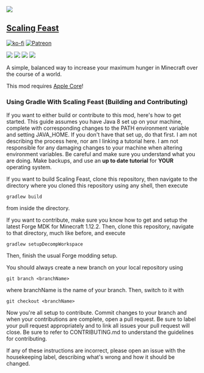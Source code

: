 ![](images/banner-alt.png)

## [Scaling Feast](https://www.curseforge.com/minecraft/mc-mods/scaling-feast)

[![ko-fi](https://ko-fi.com/img/githubbutton_sm.svg)](https://ko-fi.com/X8X5G4LPG) [![Patreon](https://i.imgur.com/JkRflNx.png)](https://www.patreon.com/join/Yeelp)

[![](https://img.shields.io/github/issues/yeelp/scaling-feast)](https://github.com/yeelp/Scaling-Feast/issues) [![](https://img.shields.io/travis/yeelp/scaling-feast)](https://travis-ci.org/github/yeelp/Scaling-Feast) [![](http://cf.way2muchnoise.eu/full_scaling-feast_downloads.svg)](https://www.curseforge.com/minecraft/mc-mods/scaling-feast) [![](https://img.shields.io/discord/750481601107853373.svg?colorB=7289DA&logo=data:image/png;base64,iVBORw0KGgoAAAANSUhEUgAAAHYAAABWAgMAAABnZYq0AAAACVBMVEUAAB38%2FPz%2F%2F%2F%2Bm8P%2F9AAAAAXRSTlMAQObYZgAAAAFiS0dEAIgFHUgAAAAJcEhZcwAACxMAAAsTAQCanBgAAAAHdElNRQfhBxwQJhxy2iqrAAABoElEQVRIx7WWzdGEIAyGgcMeKMESrMJ6rILZCiiBg4eYKr%2Fd1ZAfgXFm98sJfAyGNwno3G9sLucgYGpQ4OGVRxQTREMDZjF7ILSWjoiHo1n%2BE03Aw8p7CNY5IhkYd%2F%2F6MtO3f8BNhR1QWnarCH4tr6myl0cWgUVNcfMcXACP1hKrGMt8wcAyxide7Ymcgqale7hN6846uJCkQxw6GG7h2MH4Czz3cLqD1zHu0VOXMfZjHLoYvsdd0Q7ZvsOkafJ1P4QXxrWFd14wMc60h8JKCbyQvImzlFjyGoZTKzohwWR2UzSONHhYXBQOaKKsySsahwGGDnb%2FiYPJw22sCqzirSULYy1qtHhXGbtgrM0oagBV4XiTJok3GoLoDNH8ooTmBm7ZMsbpFzi2bgPGoXWXME6XT%2BRJ4GLddxJ4PpQy7tmfoU2HPN6cKg%2BledKHBKlF8oNSt5w5g5o8eXhu1IOlpl5kGerDxIVT%2BztzKepulD8utXqpChamkzzuo7xYGk%2FkpSYuviLXun5bzdRf0Krejzqyz7Z3p0I1v2d6HmA07dofmS48njAiuMgAAAAASUVORK5CYII%3D)](https://discord.gg/hwzWdXQ) 

A simple, balanced way to increase your maximum hunger in Minecraft over the course of a world.

This mod requires [Apple Core](https://www.curseforge.com/minecraft/mc-mods/applecore)!
 
### Using Gradle With Scaling Feast (Building and Contributing)

If you want to either build or contribute to this mod, here's how to get started. This guide assumes you have Java 8 set up on your machine, complete with corresponding changes to the PATH environment variable and setting JAVA_HOME. If you don't have that set up, do that first. I am not describing the process here, nor am I linking a tutorial here. I am not responsible for any damaging changes to your machine when altering environment variables. Be careful and make sure you understand what you are doing. Make backups, and use an **up to date tutorial** for **YOUR** operating system.

If you want to build Scaling Feast, clone this repository, then navigate to the directory where you cloned this repository using any shell, then execute
```
gradlew build
```
from inside the directory.

If you want to contribute, make sure you know how to get and setup the latest Forge MDK for Minecraft 1.12.2. Then, clone this repository, navigate to that directory, much like before, and execute
```
gradlew setupDecompWorkspace
```
Then, finish the usual Forge modding setup. 

You should always create a new branch on your local repository using
```
git branch <branchName>
```
where branchName is the name of your branch. Then, switch to it with
```
git checkout <branchName>
```

Now you're all setup to contribute. Commit changes to your branch and when your contributions are complete, open a pull request. Be sure to label your pull request appropriately and to link all issues your pull request will close. Be sure to refer to CONTRIBUTING.md to understand the guidelines for contributing.

If any of these instructions are incorrect, please open an issue with the housekeeping label, describing what's wrong and how it should be changed.
